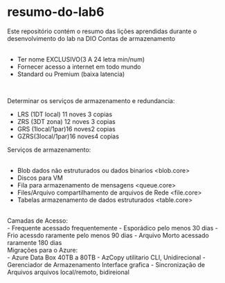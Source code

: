 # resumo-do-lab6
Este repositório contém o resumo das lições aprendidas durante o desenvolvimento do lab na DIO
Contas de armazenamento<br>
<br>
- Ter nome EXCLUSIVO(3 A 24 letra min/num)
- Fornecer acesso a internet em todo mundo
- Standard ou Premium (baixa latencia)
<br>

Determinar os serviços de armazenamento e redundancia:
- LRS (1DT local) 11 noves 3 copias
- ZRS (3DT zona)	12 noves 3 copias
- GRS (1local/1par)16 noves2 copias 
- GZRS(3local/1par)16 noves4 copias

Serviços de armazenamento:<br>
<br>
- Blob dados não estruturados ou dados binarios <blob.core>
- Discos para VM 
- Fila para armazenamento de mensagens <queue.core>
- Files/Arquivo compartilhamento de arquivos de Rede <file.core>
- Tabelas armazenamento de dados estruturados <table.core>
<br>
Camadas de Acesso:<br>
- Frequente acessado frequentemente
- Esporádico pelo menos 30 dias
- Frio acessdo raramente pelo menos 90 dias
- Arquivo Morto acessado raramente 180 dias
<br>
Migrações para o Azure:<br>
- Azure Data Box 40TB a 80TB
- AzCopy utilitario CLI, Unidirecional
- Gerenciador de Armazenamento Interface grafica
- Sincronização de Arquivos arquivos local/remoto, bidireional
